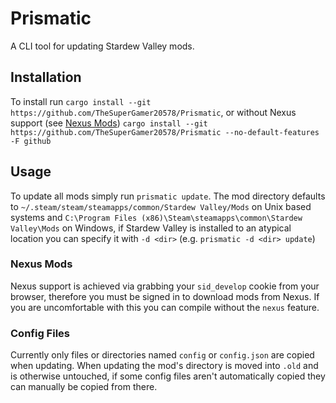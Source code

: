 # Prismatic
A CLI tool for updating Stardew Valley mods.

## Installation
To install run `cargo install --git https://github.com/TheSuperGamer20578/Prismatic`,
or without Nexus support (see [Nexus Mods](#nexus-mods))
`cargo install --git https://github.com/TheSuperGamer20578/Prismatic --no-default-features -F github`

## Usage
To update all mods simply run `prismatic update`.
The mod directory defaults to `~/.steam/steam/steamapps/common/Stardew Valley/Mods` on Unix based systems
and `C:\Program Files (x86)\Steam\steamapps\common\Stardew Valley\Mods` on Windows,
if Stardew Valley is installed to an atypical location you can specify it with `-d <dir>`
(e.g. `prismatic -d <dir> update`)

### Nexus Mods
Nexus support is achieved via grabbing your `sid_develop` cookie from your browser, therefore you must be signed in to
download mods from Nexus. If you are uncomfortable with this you can compile without the `nexus` feature.

### Config Files
Currently only files or directories named `config` or `config.json` are copied when updating.
When updating the mod's directory is moved into `.old` and is otherwise untouched,
if some config files aren't automatically copied they can manually be copied from there.
